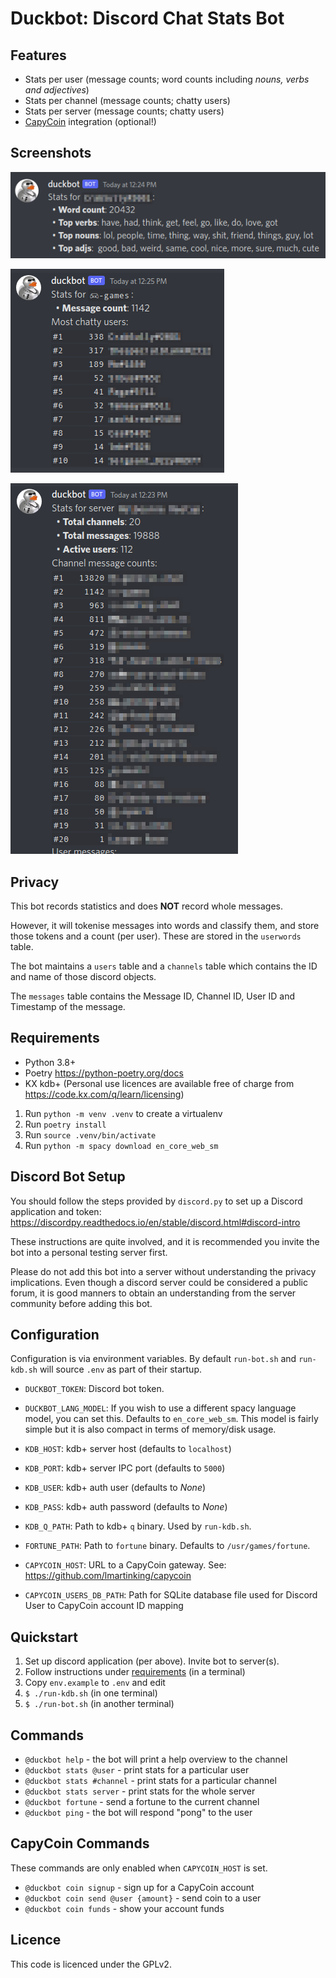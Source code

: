 # Duckbot: Discord Chat Stats Bot

## Features

 * Stats per user (message counts; word counts including _nouns, verbs and adjectives_) 
 * Stats per channel (message counts; chatty users)
 * Stats per server (message counts; chatty users)
 * [CapyCoin](https://github.com/lmartinking/capycoin) integration (optional!)

## Screenshots

![User Stats](docs/user_stats.png)

![Channel Stats](docs/channel_stats.png)

![Server Stats](docs/server_stats.png)

## Privacy

This bot records statistics and does **NOT** record whole messages.

However, it will tokenise messages into words and classify them, and store
those tokens and a count (per user). These are stored in the `userwords` table.

The bot maintains a `users` table and a `channels` table which contains
the ID and name of those discord objects.

The `messages` table contains the Message ID, Channel ID, User ID and
Timestamp of the message.

## Requirements

 * Python 3.8+
 * Poetry <https://python-poetry.org/docs>
 * KX kdb+ (Personal use licences are available free of charge from
   <https://code.kx.com/q/learn/licensing>)

 1. Run `python -m venv .venv` to create a virtualenv
 2. Run `poetry install`
 3. Run `source .venv/bin/activate`
 4. Run `python -m spacy download en_core_web_sm`


## Discord Bot Setup

You should follow the steps provided by `discord.py` to set up a
Discord application and token: <https://discordpy.readthedocs.io/en/stable/discord.html#discord-intro>

These instructions are quite involved, and it is recommended you invite the
bot into a personal testing server first.

Please do not add this bot into a server without understanding the privacy
implications. Even though a discord server could be considered a public forum,
it is good manners to obtain an understanding from the server community before
adding this bot.

## Configuration

Configuration is via environment variables. By default `run-bot.sh` and `run-kdb.sh`
will source `.env` as part of their startup.

 * `DUCKBOT_TOKEN`: Discord bot token.
 * `DUCKBOT_LANG_MODEL`: If you wish to use a different spacy language model,
   you can set this. Defaults to `en_core_web_sm`. This model is fairly simple
   but it is also compact in terms of memory/disk usage.

 * `KDB_HOST`: kdb+ server host (defaults to `localhost`)
 * `KDB_PORT`: kdb+ server IPC port (defaults to `5000`) 
 * `KDB_USER`: kdb+ auth user (defaults to _None_)
 * `KDB_PASS`: kdb+ auth password (defaults to _None_)

 * `KDB_Q_PATH`: Path to kdb+ `q` binary. Used by `run-kdb.sh`.

 * `FORTUNE_PATH`: Path to `fortune` binary. Defaults to `/usr/games/fortune`.

 * `CAPYCOIN_HOST`: URL to a CapyCoin gateway. See: https://github.com/lmartinking/capycoin
 * `CAPYCOIN_USERS_DB_PATH`: Path for SQLite database file used for Discord User
   to CapyCoin account ID mapping

## Quickstart

 1. Set up discord application (per above). Invite bot to server(s).
 2. Follow instructions under [requirements](#requirements) (in a terminal)
 3. Copy `env.example` to `.env` and edit
 4. `$ ./run-kdb.sh` (in one terminal)
 5. `$ ./run-bot.sh` (in another terminal)

## Commands

 * `@duckbot help` - the bot will print a help overview to the channel
 * `@duckbot stats @user` - print stats for a particular user
 * `@duckbot stats #channel` - print stats for a particular channel
 * `@duckbot stats server` - print stats for the whole server
 * `@duckbot fortune` - send a fortune to the current channel
 * `@duckbot ping` - the bot will respond "pong" to the user

## CapyCoin Commands

These commands are only enabled when `CAPYCOIN_HOST` is set.

 * `@duckbot coin signup` - sign up for a CapyCoin account
 * `@duckbot coin send @user {amount}` - send coin to a user
 * `@duckbot coin funds` - show your account funds

## Licence

This code is licenced under the GPLv2.
